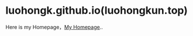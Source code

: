 # luohongk.github.io(luohongkun.top)

Here is my Homepage，[My Homepage](http://luohongkun.top/ "My Homepage")..
